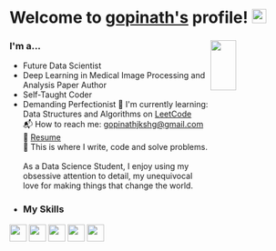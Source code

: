 # Welcome to [gopinath's](https://github.com/gopinath/) profile! <a href="https://github.com/gopinath/"> <img src="https://media.giphy.com/media/hvRJCLFzcasrR4ia7z/giphy.gif" width="25px"></a>

### I'm a...   <img src="https://www.bing.com/images/search?view=detailV2&ccid=cjXKmQsF&id=7DDFADCC8D516D594C958F9E286719A749CE3B3B&thid=OIP.cjXKmQsFoQZ1lJcbpH3v1QHaD4&mediaurl=https%3A%2F%2Fwww.rvcj.com%2Fwp-content%2Fuploads%2F2019%2F03%2Fgif-startup-rocket.gif&exph=628&expw=1200&q=startup.gif&simid=608027693352958586&form=IRPRST&ck=735F96EE59CF2DBCF9B70625EF37C67C&selectedindex=0&itb=0&ajaxhist=0&ajaxserp=0&vt=0&sim=11" height=15% width=30% align="right">

* Future Data Scientist 
* Deep Learning in Medical Image Processing and Analysis Paper Author
* Self-Taught Coder
* Demanding Perfectionist
🌱 I'm currently learning: Data Structures and Algorithms on [LeetCode](https://leetcode.com/hirthicksofficial)<br>
📬 How to reach me: [gopinathjkshg@gmail.com](mailto:gopinathjkshg@gmail.com)<br>
📝 [Resume](https://github.com/gopinathj/RESUME/blob/main/gopinathjkshg@gmail.com.pdf)<br>
💪 This is where I write, code and solve problems.<br><br>
 As a Data Science Student, I enjoy using my obsessive attention to detail, my unequivocal love for making 
 things that change the world.
* ### My Skills 
<img src="https://img.shields.io/badge/-C-blue?style=for-the-badge&logo=c&logoColor=FFFFFF" height="30"> <img src="https://img.shields.io/badge/-C++-blue?style=for-the-badge&logo=c%2B%2B&logoColor=FFFFFF" height="30"> <img src="http://img.shields.io/badge/-Python-blue?style=for-the-badge&logo=python&logoColor=FFFFFF" height="30"> <img src="https://img.shields.io/badge/-Java-blue?style=for-the-badge&logo=openjdk&logoColor=white" height="30"> <img src="http://img.shields.io/badge/-PHP-blue?style=for-the-badge&logo=php&logoColor=FFFFFF" height="30"> 
